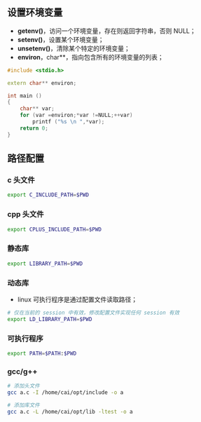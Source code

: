 ## 设置环境变量

- **getenv()**，访问一个环境变量，存在则返回字符串，否则 NULL；
- **setenv()**，设置某个环境变量；
- **unsetenv()**，清除某个特定的环境变量；
- **environ**，char**，指向包含所有的环境变量的列表；

```cpp
#include <stdio.h>

extern char** environ;

int main ()
{
	char** var;
	for (var =environ;*var !=NULL;++var)
		printf ("%s \n ",*var);
	return 0;
}
```

## 路径配置

### c 头文件

```sh
export C_INCLUDE_PATH=$PWD
```

### cpp 头文件

```sh
export CPLUS_INCLUDE_PATH=$PWD
```

### 静态库

```sh
export LIBRARY_PATH=$PWD
```

### 动态库

- linux 可执行程序是通过配置文件读取路径；

```sh
# 仅在当前的 session 中有效，修改配置文件实现任何 session 有效
export LD_LIBRARY_PATH=$PWD
```

### 可执行程序

```sh
export PATH=$PATH:$PWD
```

### gcc/g++

```sh
# 添加头文件
gcc a.c -I /home/cai/opt/include -o a

# 添加库文件
gcc a.c -L /home/cai/opt/lib -ltest -o a 
```

